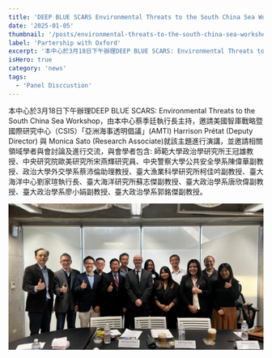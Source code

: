 ```yaml
---
title: 'DEEP BLUE SCARS Environmental Threats to the South China Sea Workshop'
date: '2025-01-05'
thumbnail: '/posts/environmental-threats-to-the-south-china-sea-workshop/img-01.jpg'
label: 'Partership with Oxford'
excerpt: '本中心於3月18日下午辦理DEEP BLUE SCARS: Environmental Threats to the South China Sea Workshop，由本中心蔡季廷執行長主持。'
isHero: true
category: 'news'
tags:
  - 'Panel Disccustion'
---
```


本中心於3月18日下午辦理DEEP BLUE SCARS: Environmental Threats to the South China Sea Workshop，由本中心蔡季廷執行長主持，邀請美國智庫戰略暨國際研究中心（CSIS）「亞洲海事透明倡議」(AMTI) Harrison Prétat (Deputy Director) 與 Monica Sato (Research Associate)就該主題進行演講，並邀請相關領域學者與會討論及進行交流，與會學者包含: 師範大學政治學研究所王冠雄教授、中央研究院歐美研究所宋燕輝研究員、中央警察大學公共安全學系陳偉華副教授、政治大學外交學系蔡沛倫助理教授、臺大漁業科學研究所柯佳吟副教授、臺大海洋中心劉家瑄執行長、臺大海洋研究所蘇志傑副教授、臺大政治學系唐欣偉副教授、臺大政治學系廖小娟副教授、臺大政治學系郭銘傑副教授。

![image](./img-01.jpg '123123')

